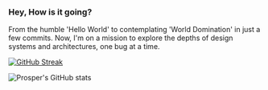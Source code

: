 ### Hey, How is it going?

From the humble 'Hello World' to contemplating 'World Domination' in just a few commits. Now, I'm on a mission to explore the depths of design systems and architectures, one bug at a time.

[![GitHub Streak](https://github-readme-streak-stats.herokuapp.com?user=Chris-Miracle&theme=dark&hide_border=true&mode=weekly)](https://git.io/streak-stats)

![Prosper's GitHub stats](https://github-readme-stats.vercel.app/api?username=Chris-Miracle&show_icons=true&count_private=true)
